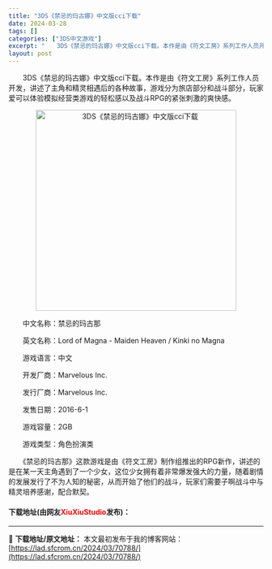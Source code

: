 ```yaml
---
title: "3DS《禁忌的玛古娜》中文版cci下载"
date: 2024-03-28
tags: []
categories: ["3DS中文游戏"]
excerpt: "　　3DS《禁忌的玛古娜》中文版cci下载。本作是由《符文工房》系列工作人员开发，讲述了主角和精灵相遇后的各种故事，游戏分为旅店部分和战斗部分，玩家爱可以体验模拟经营类游戏的轻松感以及战斗RPG的紧张刺激的爽快感。 　　中文名称：禁忌的玛古那 　　英文名称：Lord of Magna - Maide&hellip;"
layout: post
---
```


 <p>　　3DS《禁忌的玛古娜》中文版cci下载。本作是由《符文工房》系列工作人员开发，讲述了主角和精灵相遇后的各种故事，游戏分为旅店部分和战斗部分，玩家爱可以体验模拟经营类游戏的轻松感以及战斗RPG的紧张刺激的爽快感。</p> <p align="center"><img align="" border="0" src="https://lad.sfcrom.cn/wp-content/uploads/2024/03/20240328_6605498dcf970.png" width="396" alt="3DS《禁忌的玛古娜》中文版cci下载" /></p> <p>　　中文名称：禁忌的玛古那</p> <p>　　英文名称：Lord of Magna - Maiden Heaven / Kinki no Magna</p> <p>　　游戏语言：中文</p> <p>　　开发厂商：Marvelous Inc.</p> <p>　　发行厂商：Marvelous Inc.</p> <p>　　发售日期：2016-6-1</p> <p>　　游戏容量：2GB</p> <p>　　游戏类型：角色扮演类</p> <p>　　《禁忌的玛古那》这款游戏是由《符文工房》制作组推出的RPG新作，讲述的是在某一天主角遇到了一个少女，这位少女拥有着非常爆发强大的力量，随着剧情的发展发行了不为人知的秘密，从而开始了他们的战斗，玩家们需要子啊战斗中与精灵培养感谢，配合默契。</p> <p><h4>下载地址(由网友<font color="red">XiuXiuStudio</font>发布)：</h4></p> 

---
📖 **下载地址/原文地址：** 本文最初发布于我的博客网站：[https://lad.sfcrom.cn/2024/03/70788/](https://lad.sfcrom.cn/2024/03/70788/)
